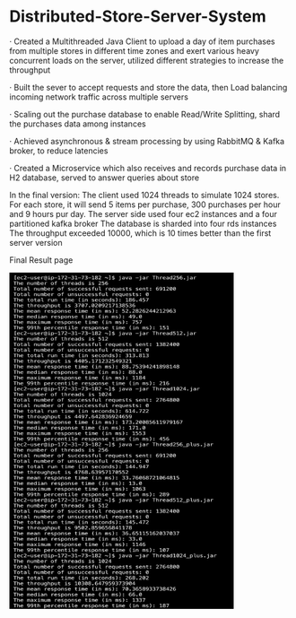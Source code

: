 # Distributed-Store-Server-System

· Created a Multithreaded Java Client to upload a day of item purchases from multiple stores in different time zones and exert various heavy concurrent loads on the server, utilized different strategies to increase the throughput

· Built the sever to accept requests and store the data, then Load balancing incoming network traffic across multiple servers

· Scaling out the purchase database to enable Read/Write Splitting, shard the purchases data among instances

· Achieved asynchronous & stream processing by using RabbitMQ & Kafka broker, to reduce latencies

· Created a Microservice which also receives and records purchase data in H2 database, served to answer queries about store

In the final version: 
The client used 1024 threads to simulate 1024 stores. For each store, it will send 5 items per purchase, 300 purchases per hour and 9 hours pur day. 
The server side used four ec2 instances and a four partitioned kafka broker
The database is sharded into four rds instances
The throughput exceeded 10000, which is 10 times better than the first server version

Final Result page

<img width="400" height="600" src="photo/result.png"/>
